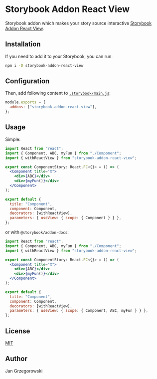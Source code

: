 # Storybook Addon React View

Storybook addon which makes your story source interactive [Storybook Addon React View](https://github.com/jmarceli/storybook-addon-react-view).

## Installation

If you need to add it to your Storybook, you can run:

```sh
npm i -D storybook-addon-react-view
```

## Configuration

Then, add following content to [`.storybook/main.js`](https://storybook.js.org/docs/react/configure/overview#configure-your-storybook-project):

```js
module.exports = {
  addons: ["storybook-addon-react-view"],
};
```

## Usage

Simple:

```jsx
import React from "react";
import { Component, ABC, myFun } from "./Component";
import { withReactView } from "storybook-addon-react-view";

export const ComponentStory: React.FC<{}> = () => (
  <Component title="X">
    <div>{ABC}</div>
    <div>{myFun()}</div>
  </Component>
);

export default {
  title: "Component",
  component: Component,
  decorators: [withReactView],
  parameters: { useView: { scope: { Component } } },
};
```

or with `@storybook/addon-docs`:

```jsx
import React from "react";
import { Component, ABC, myFun } from "./Component";
import { withReactView } from "storybook-addon-react-view";

export const ComponentStory: React.FC<{}> = () => (
  <Component title="X">
    <div>{ABC}</div>
    <div>{myFun()}</div>
  </Component>
);

export default {
  title: "Component",
  component: Component,
  decorators: [withReactView],
  parameters: { useView: { scope: { Component, ABC, myFun } } },
};
```

## License

[MIT](./LICENSE)

## Author

Jan Grzegorowski

